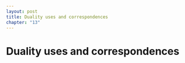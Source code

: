```yaml
---
layout: post
title: Duality uses and correspondences
chapter: "13"
---
```


# Duality uses and correspondences
